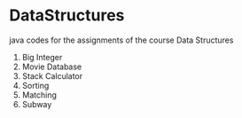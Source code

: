 # DataStructures
java codes for the assignments of the course Data Structures
1. Big Integer
2. Movie Database
3. Stack Calculator
4. Sorting
5. Matching
6. Subway
